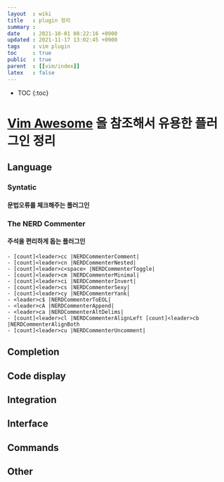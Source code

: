 ```yaml
---
layout  : wiki
title   : plugin 정리
summary : 
date    : 2021-10-01 08:22:16 +0900
updated : 2021-11-17 13:02:45 +0900
tags    : vim plugin
toc     : true
public  : true
parent  : [[vim/index]]
latex   : false
---
```

* TOC
{:toc}

# [Vim Awesome](https://vimawesome.com/) 을 참조해서 유용한 플러그인 정리

## Language
### Syntatic
#### 문법오류를 체크해주는 플러그인

### The NERD Commenter
#### 주석을 편리하게 돕는 플러그인
 
```
- [count]<leader>cc |NERDCommenterComment|
- [count]<leader>cn |NERDCommenterNested|
- [count]<leader>c<space> |NERDCommenterToggle|
- [count]<leader>cm |NERDCommenterMinimal|
- [count]<leader>ci |NERDCommenterInvert|
- [count]<leader>cs |NERDCommenterSexy|
- [count]<leader>cy |NERDCommenterYank|
- <leader>c$ |NERDCommenterToEOL|
- <leader>cA |NERDCommenterAppend|
- <leader>ca |NERDCommenterAltDelims|
- [count]<leader>cl |NERDCommenterAlignLeft [count]<leader>cb |NERDCommenterAlignBoth
- [count]<leader>cu |NERDCommenterUncomment|
```

## Completion

## Code display

## Integration

## Interface

## Commands

## Other
